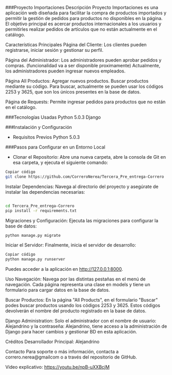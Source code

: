 ###Proyecto Importaciones
Descripción
Proyecto Importaciones es una aplicación web diseñada para facilitar la compra de productos importados y permitir la gestión de pedidos para productos no disponibles en la página. El objetivo principal es acercar productos internacionales a los usuarios y permitirles realizar pedidos de artículos que no están actualmente en el catálogo.

Características Principales
Página del Cliente:
Los clientes pueden registrarse, iniciar sesión y gestionar su perfil.

Página del Administrador:
Los administradores pueden aprobar pedidos y compras. (funcionalidad va a ser disponible proximamente)
Actualmente, los administradores pueden ingresar nuevos empleados.

Página All Productos:
Agregar nuevos productos.
Buscar productos mediante su código.
Para buscar, actualmente se pueden usar los códigos 2253 y 3625, que son los únicos presentes en la base de datos.

Página de Requests:
Permite ingresar pedidos para productos que no están en el catálogo.

###Tecnologías Usadas
Python 5.0.3 
Django

###Instalación y Configuración
* Requisitos Previos
Python 5.0.3

###Pasos para Configurar en un Entorno Local
* Clonar el Repositorio:
Abre una nueva carpeta, abre la consola de Git en esa carpeta, y ejecuta el siguiente comando:

```bash
Copiar código
git clone https://github.com/CorreroNerea/Tercera_Pre_entrega-Correro
```

Instalar Dependencias:
Navega al directorio del proyecto y asegúrate de instalar las dependencias necesarias:

```bash

cd Tercera_Pre_entrega-Correro
pip install -r requirements.txt
```

Migraciones y Configuración:
Ejecuta las migraciones para configurar la base de datos:
```bash
python manage.py migrate
```

Iniciar el Servidor:
Finalmente, inicia el servidor de desarrollo:

```bash
Copiar código
python manage.py runserver
```
Puedes acceder a la aplicación en http://127.0.0.1:8000.

Uso
Navegación:
Navega por las distintas pestañas en el menú de navegación. Cada página representa una clase en models y tiene un formulario para cargar datos en la base de datos.

Buscar Productos:
En la página "All Products", en el formulario "Buscar" podes buscar productos usando los códigos 2253 y 3625. Estos códigos devolverán el nombre del producto registrado en la base de datos.

Django Administration:
Solo el administrador con el nombre de usuario: Alejandrino y la contraseña: Alejandrino, tiene acceso a la administración de Django para hacer cambios y gestionar BD en esta aplicación.

Créditos
Desarrollador Principal: Alejandrino

Contacto
Para soporte o más información, contacta a correro.nerea@gmailcom o a través del repositorio de GitHub.

Video explicativo:
https://youtu.be/npB-uXXBcjM


